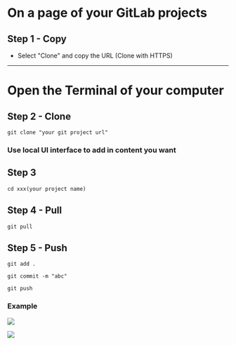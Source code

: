 # On a page of your GitLab projects

## Step 1 - Copy
- Select "Clone" and copy the URL (Clone with HTTPS)
 
---

# Open the Terminal of your computer

## Step 2 - Clone
```
git clone "your git project url"
```

### Use local UI interface to add in content you want

## Step 3 
```
cd xxx(your project name)
```

## Step 4 - Pull
```
git pull
```

## Step 5 - Push
```
git add .
```
```
git commit -m "abc"
```
```
git push
```

### Example

![](https://user-images.githubusercontent.com/116076967/197130448-dc8a600e-5630-40a5-ab4b-2ef74b09f146.png)


![](https://i.imgur.com/w18pogb.png)
